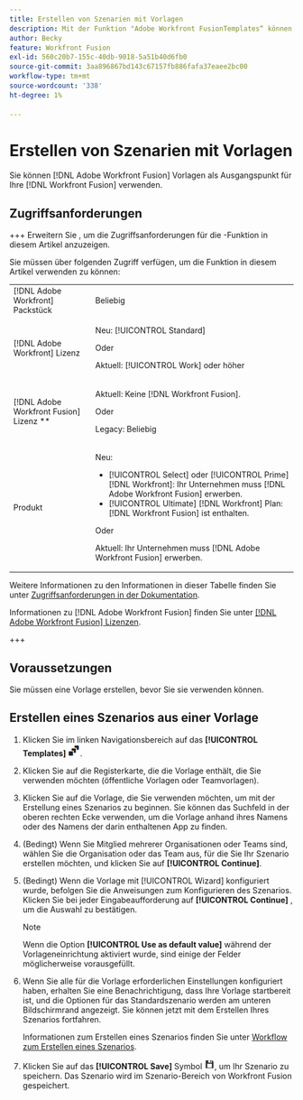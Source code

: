 ```yaml
---
title: Erstellen von Szenarien mit Vorlagen
description: Mit der Funktion "Adobe Workfront FusionTemplates“ können Sie bestehende Vorlagen erstellen und als Ausgangspunkt für Ihre Workfront Fusion-Szenarien verwenden.
author: Becky
feature: Workfront Fusion
exl-id: 560c20b7-155c-40db-9018-5a51b40d6fb0
source-git-commit: 3aa896867bd143c67157fb886fafa37eaee2bc00
workflow-type: tm+mt
source-wordcount: '338'
ht-degree: 1%

---
```


# Erstellen von Szenarien mit Vorlagen

Sie können [!DNL Adobe Workfront Fusion] Vorlagen als Ausgangspunkt für Ihre [!DNL Workfront Fusion] verwenden.

## Zugriffsanforderungen

+++ Erweitern Sie , um die Zugriffsanforderungen für die -Funktion in diesem Artikel anzuzeigen.

Sie müssen über folgenden Zugriff verfügen, um die Funktion in diesem Artikel verwenden zu können:

<table style="table-layout:auto">
 <col> 
 <col> 
 <tbody> 
  <tr> 
   <td role="rowheader">[!DNL Adobe Workfront] Packstück</td> 
   <td> <p>Beliebig</p> </td> 
  </tr> 
  <tr data-mc-conditions=""> 
   <td role="rowheader">[!DNL Adobe Workfront] Lizenz</td> 
   <td> <p>Neu: [!UICONTROL Standard]</p><p>Oder</p><p>Aktuell: [!UICONTROL Work] oder höher</p> </td> 
  </tr> 
  <tr> 
   <td role="rowheader">[!DNL Adobe Workfront Fusion] Lizenz **</td> 
   <td>
   <p>Aktuell: Keine [!DNL Workfront Fusion].</p>
   <p>Oder</p>
   <p>Legacy: Beliebig </p>
   </td> 
  </tr> 
  <tr> 
   <td role="rowheader">Produkt</td> 
   <td>
   <p>Neu:</p> <ul><li>[!UICONTROL Select] oder [!UICONTROL Prime] [!DNL Workfront]: Ihr Unternehmen muss [!DNL Adobe Workfront Fusion] erwerben.</li><li>[!UICONTROL Ultimate] [!DNL Workfront] Plan: [!DNL Workfront Fusion] ist enthalten.</li></ul>
   <p>Oder</p>
   <p>Aktuell: Ihr Unternehmen muss [!DNL Adobe Workfront Fusion] erwerben.</p>
   </td> 
  </tr>
 </tbody> 
</table>

Weitere Informationen zu den Informationen in dieser Tabelle finden Sie unter [Zugriffsanforderungen in der Dokumentation](/help/workfront-fusion/references/licenses-and-roles/access-level-requirements-in-documentation.md).

Informationen zu [!DNL Adobe Workfront Fusion] finden Sie unter [[!DNL Adobe Workfront Fusion] Lizenzen](/help/workfront-fusion/set-up-and-manage-workfront-fusion/licensing-operations-overview/license-automation-vs-integration.md).

+++

## Voraussetzungen

Sie müssen eine Vorlage erstellen, bevor Sie sie verwenden können.

## Erstellen eines Szenarios aus einer Vorlage

1. Klicken Sie im linken Navigationsbereich auf das **[!UICONTROL Templates]** ![Vorlagensymbol](assets/templates-icon.png).
1. Klicken Sie auf die Registerkarte, die die Vorlage enthält, die Sie verwenden möchten (öffentliche Vorlagen oder Teamvorlagen).
1. Klicken Sie auf die Vorlage, die Sie verwenden möchten, um mit der Erstellung eines Szenarios zu beginnen. Sie können das Suchfeld in der oberen rechten Ecke verwenden, um die Vorlage anhand ihres Namens oder des Namens der darin enthaltenen App zu finden.
1. (Bedingt) Wenn Sie Mitglied mehrerer Organisationen oder Teams sind, wählen Sie die Organisation oder das Team aus, für die Sie Ihr Szenario erstellen möchten, und klicken Sie auf **[!UICONTROL Continue]**.
1. (Bedingt) Wenn die Vorlage mit [!UICONTROL Wizard] konfiguriert wurde, befolgen Sie die Anweisungen zum Konfigurieren des Szenarios. Klicken Sie bei jeder Eingabeaufforderung auf **[!UICONTROL Continue]** , um die Auswahl zu bestätigen.

   >[!NOTE]
   >
   >Wenn die Option **[!UICONTROL Use as default value]** während der Vorlageneinrichtung aktiviert wurde, sind einige der Felder möglicherweise vorausgefüllt.

1. Wenn Sie alle für die Vorlage erforderlichen Einstellungen konfiguriert haben, erhalten Sie eine Benachrichtigung, dass Ihre Vorlage startbereit ist, und die Optionen für das Standardszenario werden am unteren Bildschirmrand angezeigt. Sie können jetzt mit dem Erstellen Ihres Szenarios fortfahren.

   Informationen zum Erstellen eines Szenarios finden Sie unter [Workflow zum Erstellen eines Szenarios](/help/workfront-fusion/create-scenarios/plan-a-scenario/create-a-scenario-workflow.md).

1. Klicken Sie auf das **[!UICONTROL Save]** Symbol ![Speichern](assets/save-icon.png), um Ihr Szenario zu speichern. Das Szenario wird im Szenario-Bereich von Workfront Fusion gespeichert.
